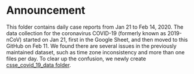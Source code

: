 # Announcement
This folder contains daily case reports from Jan 21 to Feb 14, 2020. The data collection for the coronavirus COVID-19 (formerly known as 2019-nCoV) started on Jan 21, first in the Google Sheet, and then moved to this GitHub on Feb 11. We found there are several issues in the previously maintained dataset, such as time zone inconsistency and more than one files per day. To clear up the confusion, we newly create [csse_covid_19_data folder](https://github.com/CSSEGISandData/COVID-19/tree/master/csse_covid_19_data).

